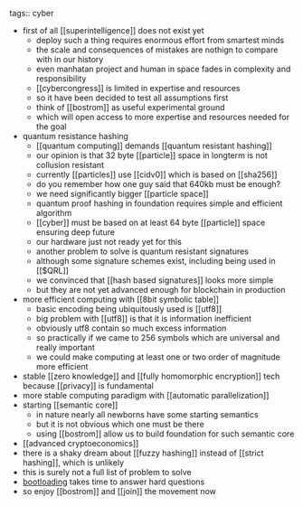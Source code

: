 tags:: cyber

- first of all [[superintelligence]] does not exist yet
	- deploy such a thing requires enormous effort from smartest minds
	- the scale and consequences of mistakes are nothign to compare with in our history
	- even manhatan project and human in space fades in complexity and responsibility
	- [[cybercongress]] is limited in expertise and resources
	- so it have been decided to test all assumptions first
	- think of [[bostrom]] as useful experimental ground
	- which will open access to more expertise and resources needed for the goal
- quantum resistance hashing
	- [[quantum computing]] demands [[quantum resistant hashing]]
	- our opinion is that 32 byte [[particle]] space in longterm is not collusion resistant
	- currently [[particles]] use [[cidv0]] which is based on [[sha256]]
	- do you remember how one guy said that 640kb must be enough?
	- we need significantly bigger [[particle space]]
	- quantum proof hashing in foundation requires simple and efficient algorithm
	- [[cyber]] must be based on at least 64 byte [[particle]] space ensuring deep future
	- our hardware just not ready yet for this
	- another problem to solve is quantum resistant signatures
	- although some signature schemes exist, including being used in [[$QRL]]
	- we convinced that [[hash based signatures]] looks more simple
	- but they are not yet advanced enough for blockchain in production
- more efficient computing with [[8bit symbolic table]]
	- basic encoding being ubiquitously used is [[utf8]]
	- big problem with [[utf8]] is that it is information inefficient
	- obviously utf8 contain so much excess information
	- so practically if we came to 256 symbols which are universal and really important
	- we could make computing at least one or two order of magnitude more efficient
- stable [[zero knowledge]] and [[fully homomorphic encryption]] tech because [[privacy]] is fundamental
- more stable computing paradigm with [[automatic parallelization]]
- starting [[semantic core]]
	- in nature nearly all newborns have some starting semantics
	- but it is not obvious which one must be there
	- using [[bostrom]] allow us to build foundation for such semantic core
- [[advanced cryptoeconomics]]
- there is a shaky dream about [[fuzzy hashing]] instead of [[strict hashing]], which is unlikely
- this is surely not a full list of problem to solve
- [bootloading](bootloader) takes time to answer hard questions
- so enjoy [[bostrom]] and [[join]] the movement now
